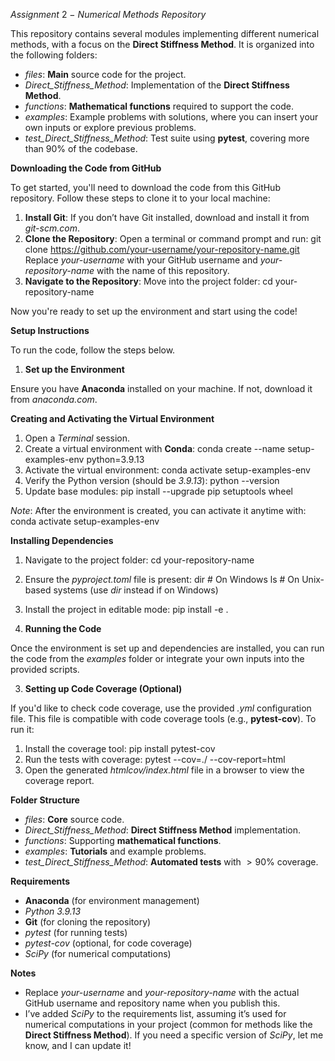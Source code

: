 $Assignment\ 2\ -\ Numerical\ Methods\ Repository$

This repository contains several modules implementing different numerical methods, with a focus on the $\textbf{Direct Stiffness Method}$. It is organized into the following folders:

- $\textit{files}$: $\textbf{Main}$ source code for the project.
- $\textit{Direct_Stiffness_Method}$: Implementation of the $\textbf{Direct Stiffness Method}$.
- $\textit{functions}$: $\textbf{Mathematical functions}$ required to support the code.
- $\textit{examples}$: Example problems with solutions, where you can insert your own inputs or explore previous problems.
- $\textit{test_Direct_Stiffness_Method}$: Test suite using $\textbf{pytest}$, covering more than $90\%$ of the codebase.

$\textbf{Downloading the Code from GitHub}$

To get started, you'll need to download the code from this GitHub repository. Follow these steps to clone it to your local machine:

1. $\textbf{Install Git}$: If you don’t have Git installed, download and install it from $\textit{git-scm.com}$.
2. $\textbf{Clone the Repository}$: Open a terminal or command prompt and run:
   git clone https://github.com/your-username/your-repository-name.git
   Replace $\textit{your-username}$ with your GitHub username and $\textit{your-repository-name}$ with the name of this repository.
3. $\textbf{Navigate to the Repository}$: Move into the project folder:
   cd your-repository-name

Now you're ready to set up the environment and start using the code!

$\textbf{Setup Instructions}$

To run the code, follow the steps below.

1. $\textbf{Set up the Environment}$

Ensure you have $\textbf{Anaconda}$ installed on your machine. If not, download it from $\textit{anaconda.com}$.

$\textbf{Creating and Activating the Virtual Environment}$

1. Open a $\textit{Terminal}$ session.
2. Create a virtual environment with $\textbf{Conda}$:
   conda create --name setup-examples-env python=3.9.13
3. Activate the virtual environment:
   conda activate setup-examples-env
4. Verify the Python version (should be $\textit{3.9.13}$):
   python --version
5. Update base modules:
   pip install --upgrade pip setuptools wheel

$\textit{Note}$: After the environment is created, you can activate it anytime with:
conda activate setup-examples-env

$\textbf{Installing Dependencies}$

1. Navigate to the project folder:
   cd your-repository-name
2. Ensure the $\textit{pyproject.toml}$ file is present:
   dir  # On Windows
   ls   # On Unix-based systems (use $\textit{dir}$ instead if on Windows)
3. Install the project in editable mode:
   pip install -e .

2. $\textbf{Running the Code}$

Once the environment is set up and dependencies are installed, you can run the code from the $\textit{examples}$ folder or integrate your own inputs into the provided scripts.

3. $\textbf{Setting up Code Coverage (Optional)}$

If you'd like to check code coverage, use the provided $\textit{.yml}$ configuration file. This file is compatible with code coverage tools (e.g., $\textbf{pytest-cov}$). To run it:
1. Install the coverage tool:
   pip install pytest-cov
2. Run the tests with coverage:
   pytest --cov=./ --cov-report=html
3. Open the generated $\textit{htmlcov/index.html}$ file in a browser to view the coverage report.

$\textbf{Folder Structure}$

- $\textit{files}$: $\textbf{Core}$ source code.
- $\textit{Direct_Stiffness_Method}$: $\textbf{Direct Stiffness Method}$ implementation.
- $\textit{functions}$: Supporting $\textbf{mathematical functions}$.
- $\textit{examples}$: $\textbf{Tutorials}$ and example problems.
- $\textit{test_Direct_Stiffness_Method}$: $\textbf{Automated tests}$ with $>90\%$ coverage.

$\textbf{Requirements}$

- $\textbf{Anaconda}$ (for environment management)
- $\textit{Python 3.9.13}$
- $\textbf{Git}$ (for cloning the repository)
- $\textit{pytest}$ (for running tests)
- $\textit{pytest-cov}$ (optional, for code coverage)
- $\textit{SciPy}$ (for numerical computations)

$\textbf{Notes}$

- Replace $\textit{your-username}$ and $\textit{your-repository-name}$ with the actual GitHub username and repository name when you publish this.
- I’ve added $\textit{SciPy}$ to the requirements list, assuming it’s used for numerical computations in your project (common for methods like the $\textbf{Direct Stiffness Method}$). If you need a specific version of $\textit{SciPy}$, let me know, and I can update it!
